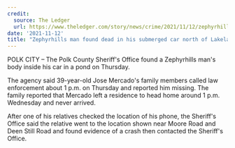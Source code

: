 ```yaml
---
credit:
  source: The Ledger
  url: https://www.theledger.com/story/news/crime/2021/11/12/zephyrhills-man-found-dead-his-submerged-car-north-lakeland/8584526002/
date: '2021-11-12'
title: "Zephyrhills man found dead in his submerged car north of Lakeland near Deen Still Road"
---
```

POLK CITY – The Polk County Sheriff's Office found a Zephyrhills man's body inside his car in a pond on Thursday.

The agency said 39-year-old Jose Mercado's family members called law enforcement about 1 p.m. on Thursday and reported him missing. The family reported that Mercado left a residence to head home around 1 p.m. Wednesday and never arrived.

After one of his relatives checked the location of his phone, the Sheriff's Office said the relative went to the location shown near Moore Road and Deen Still Road and found evidence of a crash then contacted the Sheriff's Office.
